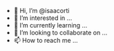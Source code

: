 - 👋 Hi, I’m @isaacorti
- 👀 I’m interested in ...
- 🌱 I’m currently learning ...
- 💞️ I’m looking to collaborate on ...
- 📫 How to reach me ...

<!---
isaacorti/isaacorti is a ✨ special ✨ repository because its `README.md` (this file) appears on your GitHub profile.
You can click the Preview link to take a look at your changes.
--->
